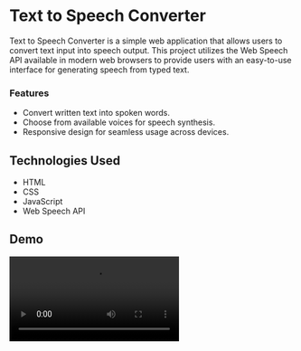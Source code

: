 # Text to Speech Converter

Text to Speech Converter is a simple web application that allows users to convert text input into speech output. This project utilizes the Web Speech API available in modern web browsers to provide users with an easy-to-use interface for generating speech from typed text.


### Features

- Convert written text into spoken words.
- Choose from available voices for speech synthesis.
- Responsive design for seamless usage across devices.


## Technologies Used

- HTML
- CSS
- JavaScript
- Web Speech API

## Demo

![View Demo](images/demo.mp4)
